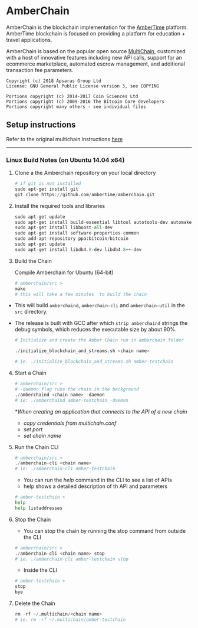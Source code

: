 AmberChain
==========

AmberChain is the blockchain implementation for the [AmberTime](https://ambertime.org/) platform. AmberTime blockchain is focused on providing a platform for education + travel applications.

AmberChain is based on the popular open source [MultiChain](http://www.multichain.com/), customized with a host of innovative features including new API calls, support for an ecommerce marketplace, automated escrow management, and additional transaction fee parameters.

    Copyright (c) 2018 Apsaras Group Ltd
    License: GNU General Public License version 3, see COPYING

    Portions copyright (c) 2014-2017 Coin Sciences Ltd
    Portions copyright (c) 2009-2016 The Bitcoin Core developers
    Portions copyright many others - see individual files

## Setup instructions

Refer to the original multichain instructions [here](multichain-README.md)

-----------------------------

### Linux Build Notes (on Ubuntu 14.04 x64)


1. Clone a the Amberchain repository on your local directory
    ```python
    # if git is not installed
    sudo apt-get install git
    git clone https://github.com/ambertime/amberchain.git
    ```

2.  Install the required tools and libraries
    ```python
    sudo apt-get update
    sudo apt-get install build-essential libtool autotools-dev automake pkg-config libssl-dev libevent-dev bsdmainutils
    sudo apt-get install libboost-all-dev
    sudo apt-get install software-properties-common
    sudo add-apt-repository ppa:bitcoin/bitcoin
    sudo apt-get update
    sudo apt-get install libdb4.8-dev libdb4.8++-dev
    ```

3. Build the Chain 
    
    Compile Amberchain for Ubuntu (64-bit)
    ```python
    # amberchain/src >
    make
    # this will take a few minutes  to build the chain
    ```
* This will build `amberchaind`, `amberchain-cli` and `amberchain-util` in the `src` directory.

* The release is built with GCC after which `strip amberchaind` strings the debug symbols, which reduces the executable size by about 90%.
    
    ```python
    # Initialize and create the Amber Chain run in amberchain folder
   
    ./initialize_blockchain_and_streams.sh <chain name>

    # ie. ./initialize_blockchain_and_streams.sh amber-testchain
    ```

4. Start a Chain 
    ```python
    # amberchain/src >
    # -daemon flag runs the chain in the background
    ./amberchaind <chain name> -daemon 
    # ie: ./amberchaind amber-testchain -daemon
    ```
    **When creating an application that connects to the API of a new chain* 
    *   *copy credentials from multichain.conf*
    *   *set port*
    *   *set chain name*

5. Run the Chain CLI
    ```python
    # amberchain/src >
    ./amberchain-cli <chain name>
    # ie: ./amberchain-cli amber-testchain
    ```
    * You can run the _help_ command in the CLI to see a list of APIs
    * help <API name> shows a detailed description of th API and parameters
    ```python
    # amber-testchain > 
    help
    help listaddresses 
    ```

6. Stop the Chain

    * You can stop the chain by running the stop command from outside the CLI
    ```python
    # amberchain/src >
    ./amberchain-cli <chain name> stop
    # ie. ./amberchain-cli amber-testchain stop
    ```
    * Inside the CLI 
    ```python
    # amber-testchain > 
    stop
    bye
    ```

7. Delete the Chain
    ```python
    rm -rf ~/.multichain/<chain name>
    # ie. rm -rf ~/.multichain/amber-testchain
    ```


